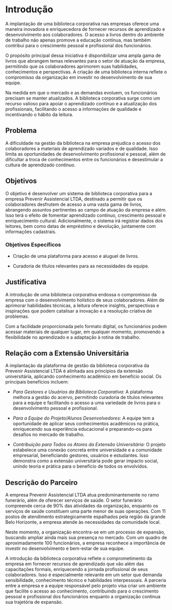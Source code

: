 # Introdução

A implantação de uma biblioteca corporativa nas empresas oferece uma maneira inovadora e enriquecedora de fornecer recursos de aprendizado e desenvolvimento aos colaboradores. O acesso a livros dentro do ambiente de trabalho não apenas promove a educação contínua, mas também contribui para o crescimento pessoal e profissional dos funcionários.

O propósito principal dessa iniciativa é disponibilizar uma ampla gama de livros que abrangem temas relevantes para o setor de atuação da empresa, permitindo que os colaboradores aprimorem suas habilidades, conhecimentos e perspectivas. A criação de uma biblioteca interna reflete o compromisso da organização em investir no desenvolvimento de sua equipe.

Na medida em que o mercado e as demandas evoluem, os funcionários precisam se manter atualizados. A biblioteca corporativa surge como um recurso valioso para apoiar o aprendizado contínuo e a atualização dos profissionais, facilitando o acesso a informações de qualidade e incentivando o hábito da leitura.

## Problema

A dificuldade na gestão da biblioteca na empresa prejudica o acesso dos colaboradores a materiais de aprendizado variados e de qualidade. Isso limita as oportunidades de desenvolvimento profissional e pessoal, além de dificultar a troca de conhecimentos entre os funcionários e desestimular a cultura de aprendizado contínuo.

## Objetivos

O objetivo é desenvolver um sistema de biblioteca corporativa para a empresa Prevenir Assistencial LTDA, destinado a permitir que os colaboradores desfrutem de acesso a uma vasta gama de livros, abrangendo assuntos pertinentes ao campo de atuação da empresa e além. Isso terá o efeito de fomentar aprendizado contínuo, crescimento pessoal e enriquecimento cultural. Adicionalmente, o sistema irá registrar dados dos leitores, bem como datas de empréstimo e devolução, juntamente com informações cadastrais.

### Objetivos Específicos

- Criação de uma plataforma para acesso e aluguel de livros.

- Curadoria de títulos relevantes para as necessidades da equipe.

## Justificativa

A introdução de uma biblioteca corporativa endossa o compromisso da empresa com o desenvolvimento holístico de seus colaboradores. Além de aprimorar habilidades técnicas, a leitura oferece insights, perspectivas e inspirações que podem catalisar a inovação e a resolução criativa de problemas.

Com a facilidade proporcionada pelo formato digital, os funcionários podem acessar materiais de qualquer lugar, em qualquer momento, promovendo a flexibilidade no aprendizado e a adaptação à rotina de trabalho.

## Relação com a Extensão Universitária

A implantação da plataforma de gestão da biblioteca corporativa da Prevenir Assistencial LTDA é alinhada aos princípios da extensão universitária, aplicando conhecimento acadêmico em benefício social. Os principais benefícios incluem:

- *Para Gestores e Usuários da Biblioteca Corporativa:* A plataforma melhora a gestão do acervo, permitindo curadoria de títulos relevantes para a equipe e facilitando o acesso a uma variedade de livros para o desenvolvimento pessoal e profissional.

- *Para a Equipe do Projeto/Alunos Desenvolvedores:* A equipe tem a oportunidade de aplicar seus conhecimentos acadêmicos na prática, enriquecendo sua experiência educacional e preparando-os para desafios no mercado de trabalho.

- *Contribuição para Todos os Atores da Extensão Universitária:* O projeto estabelece uma conexão concreta entre universidade e a comunidade empresarial, beneficiando gestores, usuários e estudantes. Isso demonstra como a extensão universitária pode gerar impacto social, unindo teoria e prática para o benefício de todos os envolvidos.


## Descrição do Parceiro

A empresa Prevenir Assistencial LTDA atua predominantemente no ramo funerário, além de oferecer serviços de saúde. O setor funerário compreende cerca de 90% das atividades da organização, enquanto os serviços de saúde constituem uma parte menor de suas operações. Com 11 postos de atendimento estrategicamente espalhados pela região da grande Belo Horizonte, a empresa atende às necessidades da comunidade local.

Neste momento, a organização encontra-se em um processo de expansão, buscando ampliar ainda mais sua presença no mercado. Com um quadro de aproximadamente 100 funcionários, a empresa reconhece a importância de investir no desenvolvimento e bem-estar de sua equipe.

A introdução da biblioteca corporativa reflete o comprometimento da empresa em fornecer recursos de aprendizado que vão além das capacitações formais, enriquecendo a jornada profissional de seus colaboradores. Isso é especialmente relevante em um setor que demanda sensibilidade, conhecimento técnico e habilidades interpessoais. A parceria entre a empresa e a equipe responsável pelo projeto visa criar um ambiente que facilite o acesso ao conhecimento, contribuindo para o crescimento pessoal e profissional dos funcionários enquanto a organização continua sua trajetória de expansão.

